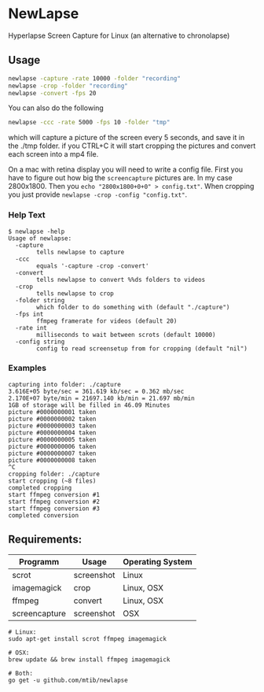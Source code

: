 # NewLapse
Hyperlapse Screen Capture for Linux (an alternative to chronolapse)

## Usage
```bash
newlapse -capture -rate 10000 -folder "recording"
newlapse -crop -folder "recording"
newlapse -convert -fps 20
```
You can also do the following
```bash
newlapse -ccc -rate 5000 -fps 10 -folder "tmp"
```
which will capture a picture of the screen every 5 seconds, and save it in the ./tmp folder.
if you CTRL+C it will start cropping the pictures and convert each screen into a mp4 file.

On a mac with retina display you will need to write a config file. First you have to figure out how big the ```screencapture``` pictures are. In my case 2800x1800. Then you ```echo "2800x1800+0+0" > config.txt"```. When cropping you just provide ```newlapse -crop -config "config.txt"```.

### Help Text
```
$ newlapse -help
Usage of newlapse:
  -capture
    	tells newlapse to capture
  -ccc
    	equals '-capture -crop -convert'
  -convert
    	tells newlapse to convert %%ds folders to videos
  -crop
    	tells newlapse to crop
  -folder string
    	which folder to do something with (default "./capture")
  -fps int
    	ffmpeg framerate for videos (default 20)
  -rate int
    	milliseconds to wait between scrots (default 10000)
  -config string
    	config to read screensetup from for cropping (default "nil")
```
### Examples
```
capturing into folder: ./capture
3.616E+05 byte/sec = 361.619 kb/sec = 0.362 mb/sec
2.170E+07 byte/min = 21697.140 kb/min = 21.697 mb/min
1GB of storage will be filled in 46.09 Minutes
picture #0000000001 taken
picture #0000000002 taken
picture #0000000003 taken
picture #0000000004 taken
picture #0000000005 taken
picture #0000000006 taken
picture #0000000007 taken
picture #0000000008 taken
^C
cropping folder: ./capture
start cropping (~8 files)
completed cropping
start ffmpeg conversion #1
start ffmpeg conversion #2
start ffmpeg conversion #3
completed conversion
```



## Requirements:

Programm       | Usage          | Operating System
-------------- | -------------- | ----------------
scrot          | screenshot     | Linux           
imagemagick    | crop           | Linux, OSX      
ffmpeg         | convert        | Linux, OSX      
screencapture  | screenshot     | OSX             

```
# Linux:
sudo apt-get install scrot ffmpeg imagemagick

# OSX:
brew update && brew install ffmpeg imagemagick

# Both:
go get -u github.com/mtib/newlapse
```
